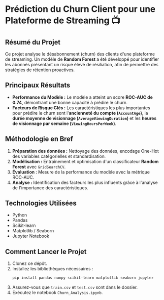 # Prédiction du Churn Client pour une Plateforme de Streaming 📺

## Résumé du Projet

Ce projet analyse le désabonnement (churn) des clients d'une plateforme de streaming. Un modèle de **Random Forest** a été développé pour identifier les abonnés présentant un risque élevé de résiliation, afin de permettre des stratégies de rétention proactives.

## Principaux Résultats

* **Performance du Modèle :** Le modèle a atteint un score **ROC-AUC de 0.74**, démontrant une bonne capacité à prédire le churn.
* **Facteurs de Risque Clés :** Les caractéristiques les plus importantes pour prédire le churn sont l'**ancienneté du compte (`AccountAge`)**, la **durée moyenne de visionnage (`AverageViewingDuration`)** et les **heures de visionnage par semaine (`ViewingHoursPerWeek`)**.

## Méthodologie en Bref

1.  **Préparation des données :** Nettoyage des données, encodage One-Hot des variables catégorielles et standardisation.
2.  **Modélisation :** Entraînement et optimisation d'un classificateur **Random Forest** avec `GridSearchCV`.
3.  **Évaluation :** Mesure de la performance du modèle avec la métrique ROC-AUC.
4.  **Analyse :** Identification des facteurs les plus influents grâce à l'analyse de l'importance des caractéristiques.

## Technologies Utilisées

* Python
* Pandas
* Scikit-learn
* Matplotlib / Seaborn
* Jupyter Notebook

## Comment Lancer le Projet

1.  Clonez ce dépôt.
2.  Installez les bibliothèques nécessaires :
    ```bash
    pip install pandas numpy scikit-learn matplotlib seaborn jupyter
    ```
3.  Assurez-vous que `train.csv` et `test.csv` sont dans le dossier.
4.  Exécutez le notebook `Churn_Analysis.ipynb`.